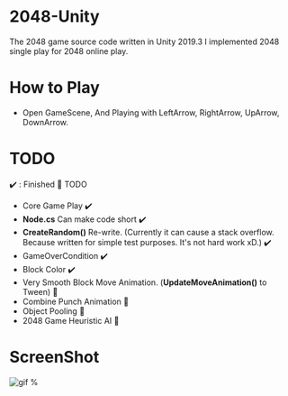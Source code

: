 # 2048-Unity
 The 2048 game source code written in Unity 2019.3
 I implemented 2048 single play for 2048 online play. 
 
# How to Play
 - Open GameScene, And Playing with LeftArrow, RightArrow, UpArrow, DownArrow. 
 
# TODO 
 :heavy_check_mark: : Finished :small_orange_diamond: TODO

 * Core Game Play :heavy_check_mark: 
 * **Node.cs** Can make code short :heavy_check_mark:
 * **CreateRandom()** Re-write. (Currently it can cause a stack overflow. Because written for simple test purposes. It's not hard work xD.) :heavy_check_mark:
 * GameOverCondition :heavy_check_mark:
 * Block Color :heavy_check_mark:
 * Very Smooth Block Move Animation. (**UpdateMoveAnimation()** to Tween) :small_orange_diamond:
 * Combine Punch Animation :small_orange_diamond:
 * Object Pooling :small_orange_diamond:
 * 2048 Game Heuristic AI :small_orange_diamond:
 

 # ScreenShot

![gif](https://github.com/shlifedev/2048-Unity/blob/master/app.gif?raw=true)
%
